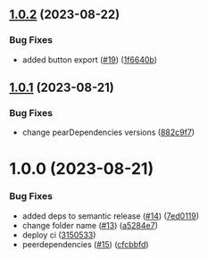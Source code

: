 ## [1.0.2](https://github.com/fitame/fits-ui/compare/1.0.1...1.0.2) (2023-08-22)


### Bug Fixes

* added button export ([#19](https://github.com/fitame/fits-ui/issues/19)) ([1f6640b](https://github.com/fitame/fits-ui/commit/1f6640b30be4e8d111309bf65e7c2c164c7e6d82))

## [1.0.1](https://github.com/fitame/fits-ui/compare/1.0.0...1.0.1) (2023-08-21)


### Bug Fixes

* change pearDependencies versions ([882c9f7](https://github.com/fitame/fits-ui/commit/882c9f7c9b7b1b11047177089f266e4b93844c3b))

# 1.0.0 (2023-08-21)


### Bug Fixes

* added deps to semantic release ([#14](https://github.com/fitame/fits-ui/issues/14)) ([7ed0119](https://github.com/fitame/fits-ui/commit/7ed0119b7ba2f48aea38cf6ba97408c84d4eb971))
* change folder name ([#13](https://github.com/fitame/fits-ui/issues/13)) ([a5284e7](https://github.com/fitame/fits-ui/commit/a5284e7f826006a637229edd8e40f8f996efd309))
* deploy ci ([3150533](https://github.com/fitame/fits-ui/commit/3150533687769035cb5761adc5e126608ca35ecc))
* peerdependencies ([#15](https://github.com/fitame/fits-ui/issues/15)) ([cfcbbfd](https://github.com/fitame/fits-ui/commit/cfcbbfd23d2935712607d2b8d397db47fe582bcf))
